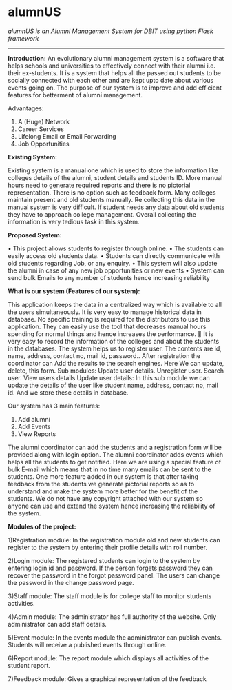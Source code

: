 # alumnUS
*alumnUS is an Alumni Management System for DBIT using python Flask framework*
____

**Introduction:**
An evolutionary alumni management system is a software that helps schools and universities to effectively connect with their alumni i.e. their ex-students. It is a system that helps all the passed out students to be socially connected with each other and are kept upto date about various events going on.
The purpose of our system is to improve and add efficient features for betterment of alumni management.

Advantages:
1.	A (Huge) Network
2.	Career Services
3.	Lifelong Email or Email Forwarding
4.	Job Opportunities


**Existing System:**

Existing system is a manual one which is used to store the information like colleges details of the alumni, student details and students ID.
More manual hours need to generate required reports and there is no pictorial representation.
There is no option such as feedback form.
Many colleges maintain present and old students manually. Re collecting this data in the manual system is very difficult. If student needs any data about old students they have to approach college management. Overall collecting the information is very tedious task in this system.


**Proposed System:**

•	This project allows students to register through online.
•	The students can easily access old students data.
•	Students can directly communicate with old students regarding Job, or any enquiry.
•	This system will also update the alumni in case of any new job opportunities or new events
•	System can send bulk Emails to any number of students hence increasing reliability


**What is our system (Features of our system):**

This application keeps the data in a centralized way which is available to all the users simultaneously. 
It is very easy to manage historical data in database. No specific training is required for the distributors to use this application. 
They can easily use the tool that decreases manual hours spending for normal things and hence increases the performance.  It is very easy to record the information of the colleges and about the students in the databases.
The system helps us to register user. The contents are id, name, address, contact no, mail id, password.. After registration the coordinator can Add the results to the search engines. Here We can update, delete, this form. Sub modules: Update user details. Unregister user. Search user. View users details Update user details: In this sub module we can update the details of the user like student name, address, contact no, mail id. And we store these details in database. 

Our system has 3 main features:

1.	Add alumni
2.	Add  Events
3.	View Reports


The alumni coordinator can add the students and a registration form will be provided along with login option.
The alumni coordinator adds events which helps all the students to get notified.
Here we are using a special feature of bulk E-mail which means that in no time many emails can be sent to the students.
One more feature added in our system is that after taking feedback from the students we generate pictorial reports so as to understand and make the system more better for the benefit of the students.
We do not have any copyright attached with our system so anyone can use and extend the system hence increasing the reliability of the system.


**Modules of the project:**

1)Registration module: In the registration module old and new students can register to the system by entering their profile details with roll number.

2)Login module: The registered students can login to the system by entering login id and password. If the person forgets password they can recover the password in the forgot password panel. The users can change the password in the change password page.


3)Staff module:
The staff module is for college staff to monitor students activities.


4)Admin module: 
The administrator has full authority of the website. Only administrator can add staff details.


5)Event module:
In the events module the administrator can publish events. Students will receive a published events through online.


6)Report module:
The report module which displays all activities of the student report.


7)Feedback module: 
Gives a graphical representation of the feedback





